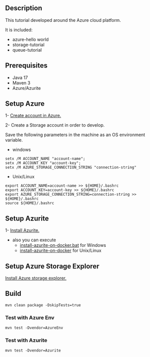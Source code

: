 ## Description

This tutorial developed around the Azure cloud platform.

It is included:

- azure-hello world
- storage-tutorial
- queue-tutorial

## Prerequisites

- Java 17
- Maven 3
- Azure/Azurite

## Setup Azure

1- [Create account in Azure.](https://portal.azure.com/)

2- Create a Storage account in order to develop.

Save the following parameters in the machine as an OS environment variable.

- windows

```shell
setx /M ACCOUNT_NAME "account-name";
setx /M ACCOUNT_KEY "account-key";
setx /M AZURE_STORAGE_CONNECTION_STRING "connection-string"
```

- Unix/Linux

```shell
export ACCOUNT_NAME=account-name >> ${HOME}/.bashrc
export ACCOUNT_KEY=account-key >> ${HOME}/.bashrc 
export AZURE_STORAGE_CONNECTION_STRING=connection-string >> ${HOME}/.bashrc 
source ${HOME}/.bashrc
```

## Setup Azurite

1- [Install Azurite.](https://github.com/azure/azurite)

- also you can execute
    - [install-azurite-on-docker.bat](https://github.com/samanalishiri/cloud-sdk-tutorial/tree/main/azure-tutorial/install-azurite-on-docker.bat)
      for Windows
    - [install-azurite-on-docker](https://github.com/samanalishiri/cloud-sdk-tutorial/tree/main/azure-tutorial/install-azurite-on-docker)
      for Unix/Linux


## Setup Azure Storage Explorer

[Install Azure storage explorer.](https://azure.microsoft.com/en-us/products/storage/storage-explorer/#overview)

## Build

```shell
mvn clean package -DskipTests=true
```

### Test with Azure Env

```shell
mvn test -Dvendor=AzureEnv
```

### Test with Azurite

```shell
mvn test -Dvendor=Azurite
```
